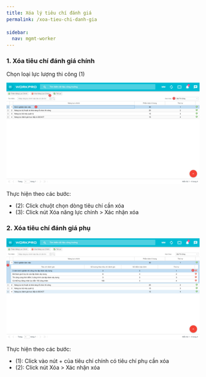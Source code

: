 ```yaml
---
title: Xóa lý tiêu chí đánh giá
permalink: /xoa-tieu-chi-danh-gia

sidebar:
  nav: mgmt-worker
---
```

### **1. Xóa tiêu chí đánh giá chính**

Chọn loại lực lượng thi công (1)

![](assets\LLTCRate\LLTC_Rate_008.png)

Thực hiện theo các bước:

* (2): Click chuột chọn dòng tiêu chí cần xóa 
* (3): Click nút Xóa năng lực chính > Xác nhận xóa

### **2. Xóa tiêu chí đánh giá phụ**

![](assets\LLTCRate\LLTC_Rate_009.png)

Thực hiện theo các bước:

* (1): Click vào nút + của tiêu chí chính có tiêu chí phụ cần xóa
* (2): Click nút Xóa > Xác nhận xóa